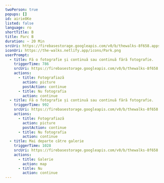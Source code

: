```yaml
---
twoPerson: true
popups: []
id: airie8Ke
listed: false
language: ro
shortTitle: B
title: Parc B
duration: ~ 20 Min
srcUri: https://firebasestorage.googleapis.com/v0/b/thewalks-8f658.appspot.com/o/mp3%2Fv0%2Fde_ahvo7Cee%2Fde_airie8Ke.mp3?alt=media&token=5047e4dd-7c06-470c-b445-12e53ded9446
iconUri: https://the-walks.netlify.app/icons/Park.png
userPrompt:
  - title: Fă o fotografie și continuă sau continuă fără fotografie.
    triggerTime: 786
    srcUri: https://firebasestorage.googleapis.com/v0/b/thewalks-8f658.appspot.com/o/mp3%2Fv0%2Fde_ahvo7Cee%2Fde_ahvo7Cee_loop_1.mp3?alt=media&token=7a551962-46cb-43f4-a172-70036f06cce9
    actions:
      - title: Fotografiază
        action: picture
        postAction: continue
      - title: Nu fotografia
        action: continue
  - title: Fă o fotografie și continuă sau continuă fără fotografie.
    triggerTime: 992
    srcUri: https://firebasestorage.googleapis.com/v0/b/thewalks-8f658.appspot.com/o/mp3%2Fv0%2Fde_ahvo7Cee%2Fde_ahvo7Cee_loop_2.mp3?alt=media&token=8804115a-8015-44dd-b74d-86529859400a
    actions:
      - title: Fotografiază
        action: picture
        postAction: continue
      - title: Nu fotografia
        action: continue
  - title: Mai departe către galerie
    triggerTime: 1028
    srcUri: https://firebasestorage.googleapis.com/v0/b/thewalks-8f658.appspot.com/o/static%2Fmedias%2Fmulti_Zeubeel8_loop.mp3?alt=media&token=88349085-3303-48b9-bdc6-fd7b09519a26
    actions:
      - title: Galerie
        action: map
      - title: Nu
        action: continue
---
```

